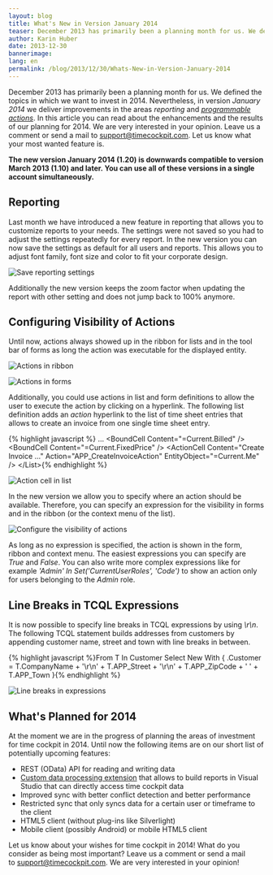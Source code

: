 ```yaml
---
layout: blog
title: What's New in Version January 2014
teaser: December 2013 has primarily been a planning month for us. We defined the topics in which we want to invest in 2014. Nevertheless, in version January 2014 we deliver improvements in the areas reporting and programmable actions. In this article you can read about the enhancements and the results of our planning for 2014.
author: Karin Huber
date: 2013-12-30
bannerimage: 
lang: en
permalink: /blog/2013/12/30/Whats-New-in-Version-January-2014
---
```


<p xmlns="http://www.w3.org/1999/xhtml">December 2013 has primarily been a planning month for us. We defined the topics in which we want to invest in 2014. Nevertheless, in version <em>January 2014</em> we deliver improvements in the areas <em>reporting</em> and <em><a href="http://help.timecockpit.com/?topic=html/d11350b0-c965-47bf-8166-5ceda1541dee.htm" target="_blank">programmable actions</a></em>. In this article you can read about the enhancements and the results of our planning for 2014. We are very interested in your opinion. Leave us a comment or send a mail to <a href="mailto:support@timecockpit.com" target="_blank">support@timecockpit.com</a>. Let us know what your most wanted feature is.</p><p xmlns="http://www.w3.org/1999/xhtml">
  <strong>The new version January 2014 (1.20) is downwards compatible to version March 2013 (1.10) and later. You can use all of these versions in a single account simultaneously.</strong>
</p><h2 xmlns="http://www.w3.org/1999/xhtml">Reporting</h2><p xmlns="http://www.w3.org/1999/xhtml">Last month we have introduced a new feature in reporting that allows you to customize reports to your needs. The settings were not saved so you had to adjust the settings repeatedly for every report. In the new version you can now save the settings as default for all users and reports. This allows you to adjust font family, font size and color to fit your corporate design.</p><p xmlns="http://www.w3.org/1999/xhtml">
  <img src="{{site.baseurl}}/content/images/blog/2013/12/save-reporting-settings.png" alt="Save reporting settings" title="Save reporting settings" />
</p><p xmlns="http://www.w3.org/1999/xhtml">Additionally the new version keeps the zoom factor when updating the report with other setting and does not jump back to 100% anymore.</p><h2 xmlns="http://www.w3.org/1999/xhtml">Configuring Visibility of Actions</h2><p xmlns="http://www.w3.org/1999/xhtml">Until now, actions always showed up in the ribbon for lists and in the tool bar of forms as long the action was executable for the displayed entity.</p><p xmlns="http://www.w3.org/1999/xhtml">
  <img src="{{site.baseurl}}/content/images/blog/2013/12/actions-in-ribbon.png" alt="Actions in ribbon" title="Actions in ribbon" />
</p><p xmlns="http://www.w3.org/1999/xhtml">
  <img src="{{site.baseurl}}/content/images/blog/2013/12/actions-in-forms.png" alt="Actions in forms" title="Actions in forms" />
</p><p xmlns="http://www.w3.org/1999/xhtml">Additionally, you could use actions in list and form definitions to allow the user to execute the action by clicking on a hyperlink. The following list definition adds an <em>action</em> hyperlink to the list of time sheet entries that allows to create an invoice from one single time sheet entry.</p>{% highlight javascript %}    ...
    &lt;BoundCell Content=&quot;=Current.Billed&quot; /&gt;
    &lt;BoundCell Content=&quot;=Current.FixedPrice&quot; /&gt;
    &lt;ActionCell Content=&quot;Create Invoice ...&quot; Action=&quot;APP_CreateInvoiceAction&quot; EntityObject=&quot;=Current.Me&quot; /&gt;
&lt;/List&gt;{% endhighlight %}<p xmlns="http://www.w3.org/1999/xhtml">
  <img src="{{site.baseurl}}/content/images/blog/2013/12/action-cell.png" alt="Action cell in list" title="Action cell in list" />
</p><p xmlns="http://www.w3.org/1999/xhtml">In the new version we allow you to specify where an action should be available. Therefore, you can specify an expression for the visibility in forms and in the ribbon (or the context menu of the list).</p><p xmlns="http://www.w3.org/1999/xhtml">
  <img src="{{site.baseurl}}/content/images/blog/2013/12/configure-visibility-of-action.png" alt="Configure the visibility of actions" title="Configure the visibility of actions" />
</p><p xmlns="http://www.w3.org/1999/xhtml">As long as no expression is specified, the action is shown in the form, ribbon and context menu. The easiest expressions you can specify are <em>True</em> and <em>False</em>. You can also write more complex expressions like for example <em>'Admin' In Set('CurrentUserRoles', 'Code')</em> to show an action only for users belonging to the <em>Admin</em> role.</p><h2 xmlns="http://www.w3.org/1999/xhtml">Line Breaks in TCQL Expressions</h2><p xmlns="http://www.w3.org/1999/xhtml">It is now possible to specify line breaks in TCQL expressions by using <em>\r\n</em>. The following TCQL statement builds addresses from customers by appending customer name, street and town with line breaks in between.</p>{% highlight javascript %}From T In Customer
Select New With
{
.Customer = T.CompanyName + '\r\n' + T.APP_Street + '\r\n' + T.APP_ZipCode + ' ' + T.APP_Town
}{% endhighlight %}<p xmlns="http://www.w3.org/1999/xhtml">
  <img src="{{site.baseurl}}/content/images/blog/2013/12/line-breaks-in-expressions.png" alt="Line breaks in expressions" title="Line breaks in expressions" />
</p><h2 xmlns="http://www.w3.org/1999/xhtml">What's Planned for 2014</h2><p xmlns="http://www.w3.org/1999/xhtml">At the moment we are in the progress of planning the areas of investment for time cockpit in 2014. Until now the following items are on our short list of potentially upcoming features:</p><ul xmlns="http://www.w3.org/1999/xhtml">
  <li>REST (OData) API for reading and writing data</li>
  <li>
    <a href="http://technet.microsoft.com/en-us/library/ms152816.aspx" target="_blank">Custom data processing extension</a> that allows to build reports in Visual Studio that can directly access time cockpit data</li>
  <li>Improved sync with better conflict detection and better performance</li>
  <li>Restricted sync that only syncs data for a certain user or timeframe to the client</li>
  <li>HTML5 client (without plug-ins like Silverlight)</li>
  <li>Mobile client (possibly Android) or mobile HTML5 client</li>
</ul><p xmlns="http://www.w3.org/1999/xhtml">Let us know about your wishes for time cockpit in 2014! What do you consider as being most important? Leave us a comment or send a mail to <a href="mailto:support@timecockpit.com" target="_blank">support@timecockpit.com</a>. We are very interested in your opinion!</p>